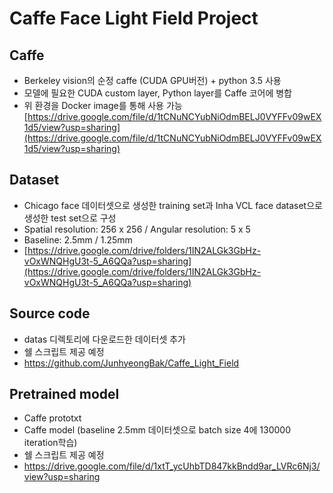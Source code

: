 # Caffe Face Light Field Project

## **Caffe**
- Berkeley vision의 순정 caffe (CUDA GPU버전) + python 3.5 사용
- 모델에 필요한 CUDA custom layer, Python layer를 Caffe 코어에 병합
- 위 환경을 Docker image를 통해 사용 가능[https://drive.google.com/file/d/1tCNuNCYubNiOdmBELJ0VYFFv09wEX1d5/view?usp=sharing](https://drive.google.com/file/d/1tCNuNCYubNiOdmBELJ0VYFFv09wEX1d5/view?usp=sharing)
## **Dataset**
- Chicago face 데이터셋으로 생성한 training set과 Inha VCL face dataset으로 생성한 test set으로 구성
- Spatial resolution: 256 x 256 / Angular resolution: 5 x 5
- Baseline: 2.5mm / 1.25mm
- [https://drive.google.com/drive/folders/1IN2ALGk3GbHz-vOxWNQHgU3t-5_A6QQa?usp=sharing](https://drive.google.com/drive/folders/1IN2ALGk3GbHz-vOxWNQHgU3t-5_A6QQa?usp=sharing)
## **Source code**
- datas 디렉토리에 다운로드한 데이터셋 추가
- 쉘 스크립트 제공 예정
- https://github.com/JunhyeongBak/Caffe_Light_Field
## **Pretrained model**
- Caffe prototxt
- Caffe model (baseline 2.5mm 데이터셋으로 batch size 4에 130000 iteration학습)
- 쉘 스크립트 제공 예정
- https://drive.google.com/file/d/1xtT_ycUhbTD847kkBndd9ar_LVRc6Nj3/view?usp=sharing

